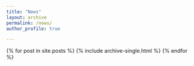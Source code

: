 ```yaml
---
title: "News"
layout: archive
permalink: /news/
author_profile: true

---
```


{% for post in site.posts %}
  {% include archive-single.html %}
{% endfor %}
